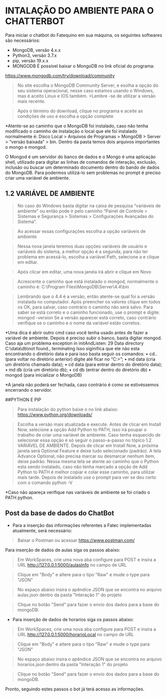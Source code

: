 # INTALAÇÃO DO AMBIENTE PARA O CHATTERBOT

Para iniciar o chatbot do Fatequino em sua máquina, os seguintes softwares são necessários:

* MongoDB, versão 4.x.x
* Python3, versão 3.7.x
* pip, versão 19.x.x
* MONGODB
É possível baixar o MongoDB no link oficial do programa:

https://www.mongodb.com/try/download/community

>No site escolha o MongoDB Community Server, e esolha a opção do seu sistema operacional, nesse caso estamos usando o Windows, mas é aceito Linux e IOS também. >Lembre -se de utilizar a versão mais recente.

>Após o término do download, clique no programa e aceite as condições de uso e escolha a opção complete

*Atente-se ao caminho que o MongoDB foi instalado, caso não tenha modificado o caminho de instalação o local que ele foi instalado normalmente é: Disco Local > Arquivos de Programas > MongoDB > Server > “versão baixada” > bin. Dentro da pasta temos dois arquivos importantes o mongo e mongod.

O Mongod é um servidor do banco de dados e o Mongo é uma aplicação shell, utilizado para digitar as linhas de comandos de interação, exclusão, inclusão ou buscar um determinado documento dentro do bando de dados do MongoDB. Para podermos utilizá-lo sem problemas no prompt é preciso criar uma variável de ambiente.

## 1.2 VARIÁVEL DE AMBIENTE

>No caso do Windows basta digitar na caixa de pesquisa “variáveis de ambiente” ou então pode ir pelo caminho “Painel de Controle > Sistemas e Segurança > Sistemas > Configurações Avançadas do Sistema”.

>Ao acessar essas configurações escolha a opção variáveis de ambiente

>Nessa nova janela teremos duas opções variáveis de usuário e variáveis do sistema, a melhor opção é a segunda, para não ter problema em acessá-lo, escolha a variável Path, selecione a e clique em editar.

>Após clicar em editar, uma nova janela irá abrir e clique em Novo

>Acrescente o caminho que está instalado o mongod, normalmente o caminho é: C:\Program Files\MongoDB\Server\4.4\bin

>Lembrando que o 4.4 é a versão, então atente-se qual foi a versão instalada no computador. Após preencher os valores clique em todos os OK, para salvar, caso contrário o caminho não será salvo. Para saber se está correto e o caminho funcionado, use o prompt e digite: mongod -version Se a versão aparecer está correto, caso contrário verifique se o caminho e o nome da variável estão corretos.

*Uma dica é abrir outro cmd caso você tenha usado antes de fazer a variável de ambiente. Depois é preciso subir o banco, basta digitar mongod. Caso aja um problema exception in initAndListen: 29 Data directory C:\data\db\not found., terminating Isso siginifica que ele não esta encontrando o diretório data e para isso basta seguir os comandos: • cd.. (para voltar no diretório anterior) digite até ficar no “C:>”; • md data (cria um diretório chamado data); • cd data (para entrar dentro do diretório data); • md db (cria um diretório db); • cd db (entrar dentro do diretório db) • mongod (para inicializar o MongoDB)

*A janela não poderá ser fechada, caso contrário é como se estivéssemos encerrando o servidor.

##PYTHON E PIP
>Para instalação do python baixe o no link abaixo: https://www.python.org/downloads/

>Escolha a versão mais atualizada e execute. Antes de clicar em Install Now, selecione a opção Add Python to PATH, isso irá poupar o trabalho de criar uma variável de ambiente. Caso tenha esquecido de selecionar essa opção é só seguir o passo-a-passo no tópico 1.2 VARIÁVEL DE AMBIENTE. Depois de clicar em Install Now, a próxima janela será Optional Feature e deixe tudo selecionado (padrão). A tela Advance Optional, não precisa marcar ou desmarcar nenhum item, deixe padrão. Nessa mesma tela se atente ao caminho que o Python esta sendo instalado, caso não tenha marcado a opção de Add Python to PATH é melhor copiar e colar esse caminho, para utilizar mais tarde. Depois de instalado use o prompt para ver se deu certo com o comando python -V

*Caso não apareça verifique nas variáveis de ambiente se foi criado o PATH python.

## Post da base de dados do ChatBot

* Para a inserção das informações referentes a Fatec implementadas atualmente, será necessário:

>Baixar o Postman ou acessar https://www.postman.com/

Para inserção de dados de aulas siga os passos abaixo:

>Em WorkSpaces, crie uma nova aba configure para POST e insira a URL http://127.0.0.1:5000/aulasInfo no campo de URL

>Clique em "Body" e altere para o tipo "Raw" e mude o type para "JSON"

>No espaço abaixo insira o apêndice JSON que se encontra no arquivo aulas.json dentro da pasta "Interação 1" do projeto

>Clique no botão "Send" para fazer o envio dos dados para a base do mongoDB.

* Para inserção de dados de horarios siga os passos abaixo:

>Em WorkSpaces, crie uma nova aba configure para POST e insira a URL http://127.0.0.1:5000/horarioLocal no campo de URL

>Clique em "Body" e altere para o tipo "Raw" e mude o type para "JSON"

>No espaço abaixo insira o apêndice JSON que se encontra no arquivo horarios.json dentro da pasta "Interação 1" do projeto

>Clique no botão "Send" para fazer o envio dos dados para a base do mongoDB.

Pronto, seguindo estes passos o bot já terá acesso as informações.

